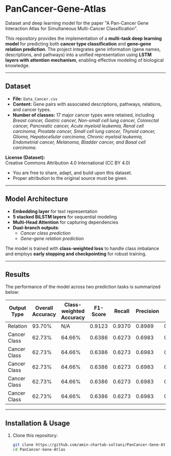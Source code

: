 # PanCancer-Gene-Atlas
Dataset and deep learning model for the paper "A Pan-Cancer Gene Interaction Atlas for Simultaneous Multi-Cancer Classification".

This repository provides the implementation of a **multi-task deep learning model** for predicting both **cancer type classification** and **gene–gene relation prediction**. The project integrates gene information (gene names, descriptions, and pathways) into a unified representation using **LSTM layers with attention mechanism**, enabling effective modeling of biological knowledge.

---

## Dataset

- **File:** `Data_Cancer.csv`  
- **Content:** Gene pairs with associated descriptions, pathways, relations, and cancer types.  
- **Number of classes:** 17 major cancer types were retained, including *Breast cancer, Gastric cancer, Non-small cell lung cancer, Colorectal cancer, Pancreatic cancer, Acute myeloid leukemia, Renal cell carcinoma, Prostate cancer, Small cell lung cancer, Thyroid cancer, Glioma, Hepatocellular carcinoma, Chronic myeloid leukemia, Endometrial cancer, Melanoma, Bladder cancer, and Basal cell carcinoma*.  

**License (Dataset):**  
Creative Commons Attribution 4.0 International (CC BY 4.0)  
- You are free to share, adapt, and build upon this dataset.  
- Proper attribution to the original source must be given.  

---

## Model Architecture

- **Embedding layer** for text representation  
- **5 stacked BiLSTM layers** for sequential modeling  
- **Multi-Head Attention** for capturing dependencies  
- **Dual-branch outputs**:
  - *Cancer class prediction*  
  - *Gene–gene relation prediction*  

The model is trained with **class-weighted loss** to handle class imbalance and employs **early stopping and checkpointing** for robust training.

---

## Results

The performance of the model across two prediction tasks is summarized below:


| Output Type   | Overall Accuracy | Class-weighted Accuracy | F1-Score | Recall | Precision | AUC |
|---------------|-----------------|------------------------|----------|--------|-----------|-------|
| Relation      | 93.70%          |  N/A                   | 0.9123   | 0.9370 | 0.8989    | 0.9986|
| Cancer Class  | 62.73%          | 64.66%                 | 0.6386   | 0.6273 | 0.6983    | 0.9442|
| Cancer Class  | 62.73%          | 64.66%                 | 0.6386   | 0.6273 | 0.6983    | 0.9442|
| Cancer Class  | 62.73%          | 64.66%                 | 0.6386   | 0.6273 | 0.6983    | 0.9442|
| Cancer Class  | 62.73%          | 64.66%                 | 0.6386   | 0.6273 | 0.6983    | 0.9442|
| Cancer Class  | 62.73%          | 64.66%                 | 0.6386   | 0.6273 | 0.6983    | 0.9442|


---

## Installation & Usage

1. Clone this repository:
   ```bash
   git clone https://github.com/amin-chartab-soltani/PanCancer-Gene-Atlas.git
   cd PanCancer-Gene-Atlas
